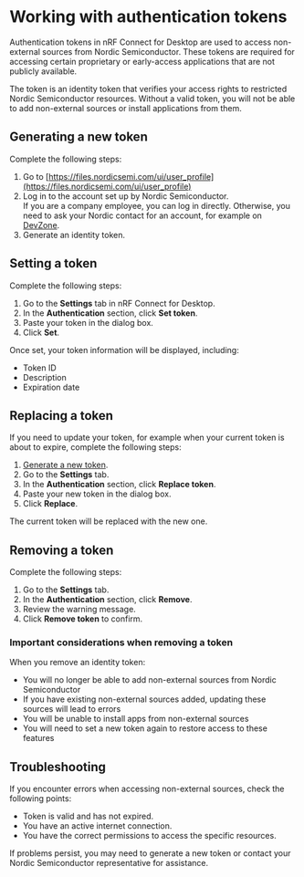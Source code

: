 # Working with authentication tokens

Authentication tokens in nRF Connect for Desktop are used to access non-external sources from Nordic Semiconductor. These tokens are required for accessing certain proprietary or early-access applications that are not publicly available.

The token is an identity token that verifies your access rights to restricted Nordic Semiconductor resources. Without a valid token, you will not be able to add non-external sources or install applications from them.

## Generating a new token

Complete the following steps:

1. Go to [https://files.nordicsemi.com/ui/user_profile](https://files.nordicsemi.com/ui/user_profile)
2. Log in to the account set up by Nordic Semiconductor.<br/>
   If you are a company employee, you can log in directly. Otherwise, you need to ask your Nordic contact for an account, for example on [DevZone](https://devzone.nordicsemi.com/).
3. Generate an identity token.

## Setting a token

Complete the following steps:

1. Go to the **Settings** tab in nRF Connect for Desktop.
2. In the **Authentication** section, click **Set token**.
3. Paste your token in the dialog box.
4. Click **Set**.

Once set, your token information will be displayed, including:

- Token ID
- Description
- Expiration date

## Replacing a token

If you need to update your token, for example when your current token is about to expire, complete the following steps:

1. [Generate a new token](#generating-a-new-token).
2. Go to the **Settings** tab.
3. In the **Authentication** section, click **Replace token**.
4. Paste your new token in the dialog box.
5. Click **Replace**.

The current token will be replaced with the new one.

## Removing a token

Complete the following steps:

1. Go to the **Settings** tab.
2. In the **Authentication** section, click **Remove**.
3. Review the warning message.
4. Click **Remove token** to confirm.

### Important considerations when removing a token

When you remove an identity token:

- You will no longer be able to add non-external sources from Nordic Semiconductor
- If you have existing non-external sources added, updating these sources will lead to errors
- You will be unable to install apps from non-external sources
- You will need to set a new token again to restore access to these features

## Troubleshooting

If you encounter errors when accessing non-external sources, check the following points:

* Token is valid and has not expired.
* You have an active internet connection.
* You have the correct permissions to access the specific resources.

If problems persist, you may need to generate a new token or contact your Nordic Semiconductor representative for assistance.
